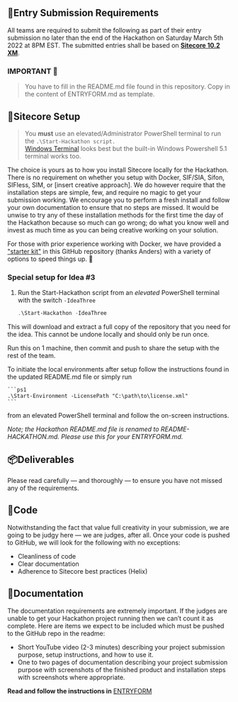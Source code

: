 ## 📜Entry Submission Requirements 
All teams are required to submit the following as part of their entry submission no later than the end of the Hackathon on Saturday March 5th 2022 at 8PM EST. The submitted entries shall be based on [**Sitecore 10.2 XM**](https://dev.sitecore.net/Downloads/Sitecore_Experience_Platform/102/Sitecore_Experience_Platform_102.aspx).

### IMPORTANT  👀
> You have to fill in the README.md file found in this repository. Copy in the content of 
> ENTRYFORM.md as template.

## 🔧Sitecore Setup

   > You **must** use an elevated/Administrator PowerShell terminal to run the `.\Start-Hackathon script.`  
   > [Windows Terminal](https://github.com/microsoft/terminal/releases) looks best but the built-in Windows Powershell 5.1 terminal works too.

The choice is yours as to how you install Sitecore locally for the Hackathon. There is no requirement on whether you setup with Docker, SIF/SIA, Sifon, SIFless, SIM, or [insert creative approach]. We do however require that the installation steps are simple, few, and require no magic to get your submission working. We encourage you to perform a fresh install and follow your own documentation to ensure that no steps are missed. It would be unwise to try any of these installation methods for the first time the day of the Hackathon because so much can go wrong; do what you know well and invest as much time as you can being creative working on your solution.

For those with prior experience working with Docker, we have provided a ["starter kit"](STARTERKIT_INSTRUCTIONS.md) in this GitHub repository (thanks Anders) with a variety of options to speed things up. 🚀 

### Special setup for Idea #3

1. Run the Start-Hackathon script from an _elevated_ PowerShell terminal with the switch `-IdeaThree`

    ```ps1
    .\Start-Hackathon -IdeaThree
    ```

This will download and extract a full copy of the repository that you need for the idea. This cannot be undone locally and should only be run once.

Run this on 1 machine, then commit and push to share the setup with the rest of the team.

To initiate the local environments after setup follow the instructions found in the updated README.md file or simply run 

    ```ps1
    .\Start-Environment -LicensePath "C:\path\to\license.xml"
    ```

from an elevated PowerShell terminal and follow the on-screen instructions.

_Note; the Hackathon README.md file is renamed to README-HACKATHON.md. Please use this for your ENTRYFORM.md._

## 📦Deliverables
Please read carefully — and thoroughly — to ensure you have not missed any of the requirements.

## 🍝Code
Notwithstanding the fact that value full creativity in your submission, we are going to be judgy here — we are judges, after all. Once your code is pushed to GitHub, we will look for the following with no exceptions:
- Cleanliness of code
- Clear documentation
- Adherence to Sitecore best practices (Helix)

## 📼Documentation
The documentation requirements are extremely important. If the judges are unable to get your Hackathon project running then we can’t count it as complete. Here are items we expect to be included which must be pushed to the GitHub repo in the readme:
- Short YouTube video (2-3 minutes) describing your project submission purpose, setup instructions, and how to use it.
- One to two pages of documentation describing your project submission purpose with screenshots of the finished product and installation steps with screenshots where appropriate.

__Read and follow the instructions in__ [ENTRYFORM](ENTRYFORM.md)